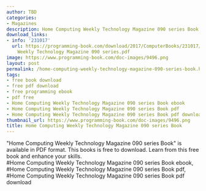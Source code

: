 ```yaml
---
author: TBD
categories:
- Magazines
description: Home Computing Weekly Technology Magazine 090 series Book
download_links:
- info: '231017'
  url: https://programming-book.com/download/2017/ComputerBooks/231017/Home Computing
    Weekly Technology Magazine 090 series.pdf
image: https://www.programming-book.com/doc-images/9496.png
layout: post
permalink: /home-computing-weekly-technology-magazine-090-series-book.html
tags:
- free book download
- free pdf download
- free programming ebook
- pdf free
- Home Computing Weekly Technology Magazine 090 series Book ebook
- Home Computing Weekly Technology Magazine 090 series Book pdf
- Home Computing Weekly Technology Magazine 090 series Book pdf download
thumbnail_url: https://www.programming-book.com/doc-images/9496.png
title: Home Computing Weekly Technology Magazine 090 series Book
---
```


 
<div class="item-desc text-justify">
  "Home Computing Weekly Technology Magazine 090 series Book" is available in PDF format. This books is free to download. Learn from this free book and enhance your skills.
  <br>
  #Home Computing Weekly Technology Magazine 090 series Book ebook, #Home Computing Weekly Technology Magazine 090 series Book pdf, #Home Computing Weekly Technology Magazine 090 series Book pdf download
</div>